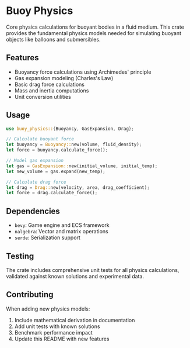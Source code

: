 # Buoy Physics

Core physics calculations for buoyant bodies in a fluid medium. This crate provides
the fundamental physics models needed for simulating buoyant objects like balloons
and submersibles.

## Features

- Buoyancy force calculations using Archimedes' principle
- Gas expansion modeling (Charles's Law)
- Basic drag force calculations
- Mass and inertia computations
- Unit conversion utilities

## Usage

```rust
use buoy_physics::{Buoyancy, GasExpansion, Drag};

// Calculate buoyant force
let buoyancy = Buoyancy::new(volume, fluid_density);
let force = buoyancy.calculate_force();

// Model gas expansion
let gas = GasExpansion::new(initial_volume, initial_temp);
let new_volume = gas.expand(new_temp);

// Calculate drag force
let drag = Drag::new(velocity, area, drag_coefficient);
let force = drag.calculate_force();
```

## Dependencies

- `bevy`: Game engine and ECS framework
- `nalgebra`: Vector and matrix operations
- `serde`: Serialization support

## Testing

The crate includes comprehensive unit tests for all physics calculations,
validated against known solutions and experimental data.

## Contributing

When adding new physics models:
1. Include mathematical derivation in documentation
2. Add unit tests with known solutions
3. Benchmark performance impact
4. Update this README with new features 